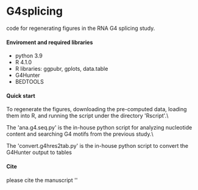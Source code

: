 # G4splicing

code for regenerating figures in the RNA G4 splicing study.


#### Enviroment and required libraries
- python 3.9  
- R 4.1.0
- R libraries: ggpubr, gplots, data.table
- G4Hunter
- BEDTOOLS

#### Quick start
To regenerate the figures, downloading the pre-computed data, loading them into R, and running the script under the directory 'Rscript'.\

The 'ana.g4.seq.py' is the in-house python script for analyzing nucleotide content and searching G4 motifs from the previous study.\

The 'convert.g4hres2tab.py' is the in-house python script to convert the G4Hunter output to tables  

#### Cite 
please cite the manuscript ''

